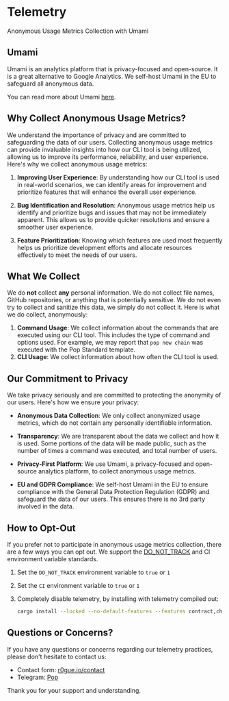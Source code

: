 # Telemetry

Anonymous Usage Metrics Collection with Umami

## Umami

Umami is an analytics platform that is privacy-focused and open-source. It is a great alternative to Google Analytics.
We self-host Umami in the EU to safeguard all anonymous data.

You can read more about Umami [here](https://umami.is/).

## Why Collect Anonymous Usage Metrics?

We understand the importance of privacy and are committed to safeguarding the data of our users. Collecting
anonymous usage metrics can provide invaluable insights into how our CLI tool is being utilized, allowing us to improve
its performance, reliability, and user experience. Here's why we collect anonymous usage metrics:

1. **Improving User Experience**: By understanding how our CLI tool is used in real-world scenarios, we can identify
   areas for improvement and prioritize features that will enhance the overall user experience.

2. **Bug Identification and Resolution**: Anonymous usage metrics help us identify and prioritize bugs and issues that
   may not be immediately apparent. This allows us to provide quicker resolutions and ensure a smoother user experience.

3. **Feature Prioritization**: Knowing which features are used most frequently helps us prioritize development efforts
   and allocate resources effectively to meet the needs of our users.

## What We Collect

We do **not** collect **any** personal information. We do not collect file names, GitHub repositories, or anything
that is potentially sensitive. We do not even try to collect and sanitize this data, we simply do not collect it.
Here is what we do collect, anonymously:

1. **Command Usage**: We collect information about the commands that are executed using our CLI tool. This includes
   the type of command and options used. For example, we may report that `pop new chain` was executed with the Pop
   Standard template.
2. **CLI Usage**: We collect information about how often the CLI tool is used.

## Our Commitment to Privacy

We take privacy seriously and are committed to protecting the anonymity of our users. Here's how we ensure your privacy:

- **Anonymous Data Collection**: We only collect anonymized usage metrics, which do not contain any personally
  identifiable information.

- **Transparency**: We are transparent about the data we collect and how it is used. Some portions of the data will be
  made public,
  such as the number of times a command was executed, and total number of users.

- **Privacy-First Platform**: We use Umami, a privacy-focused and open-source analytics platform, to collect anonymous
  usage metrics.

- **EU and GDPR Compliance**: We self-host Umami in the EU to ensure compliance with the General Data Protection
  Regulation (GDPR) and safeguard the data of our users. This ensures there is no 3rd party involved in the data.

## How to Opt-Out

If you prefer not to participate in anonymous usage metrics collection, there are a
few ways you can opt out. We support the [DO_NOT_TRACK](https://consoledonottrack.com/) and CI environment variable
standards.

1. Set the `DO_NOT_TRACK` environment variable to `true` or `1`
2. Set the `CI` environment variable to `true` or `1`
3. Completely disable telemetry, by installing with telemetry compiled out:

    ```bash
    cargo install --locked --no-default-features --features contract,chain --git "https://github.com/r0gue-io/pop-cli"
    ```

## Questions or Concerns?

If you have any questions or concerns regarding our telemetry practices, please don't
hesitate to contact us:

- Contact form: [r0gue.io/contact](https://r0gue.io/contact)
- Telegram: [Pop](https://t.me/onpopio)

Thank you for your support and understanding.
